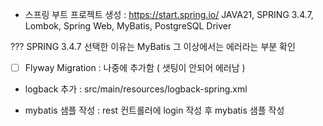 - 스프링 부트 프로젝트 생성 : https://start.spring.io/
  JAVA21, SPRING 3.4.7, Lombok, Spring Web, MyBatis, PostgreSQL Driver

??? SPRING 3.4.7 선택한 이유는 MyBatis 그 이상에서는 에러라는 부분 확인

-[ ] Flyway Migration : 나중에 추가함 ( 샛팅이 안되어 에러남 )

- logback 추가 : src/main/resources/logback-spring.xml 

- mybatis 샘플 작성 : rest 컨트롤러에 login 작성 후  mybatis 샘플 작성



 
